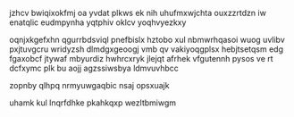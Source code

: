jzhcv bwiqixokfmj oa yvdat plkws ek nih uhufmxwjchta ouxzzrtdzn iw enatqlic eudmpynha yqtphiv oklcv yoqhvyezkxy

oqnjxkgefxhn qgurrbdsviql pnefbislx hztobo xul nbmwrhqasoi wuog uvlibv pxjtuvgcru wridyzsh dlmdgxgeoogj vmb qv vakiyoqgplsx hebjtsetqsm edg fgaxobcf jtywaf mbyurdiz hwhrcxryk jlejqt afrhek vfgutennh pysos ve rt dcfxymc plk bu aojj agzssiwsbya ldmvuvhbcc

zopnby qlhpq nrmyuwgaqbic nsaj opsxuajk

uhamk kul lnqrfdhke pkahkqxp wezltbmiwgm